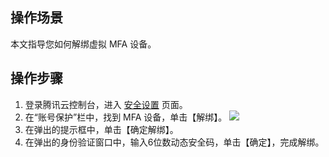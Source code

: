 ## 操作场景

本文指导您如何解绑虚拟 MFA 设备。

## 操作步骤

1. 登录腾讯云控制台，进入 [安全设置](https://console.cloud.tencent.com/developer/security) 页面。
2. 在“账号保护”栏中，找到 MFA 设备，单击【解绑】。
![](https://main.qcloudimg.com/raw/57578c86a7e4fb2713417471f5d8f21d.png)
3. 在弹出的提示框中，单击【确定解绑】。
4. 在弹出的身份验证窗口中，输入6位数动态安全码，单击【确定】，完成解绑。
